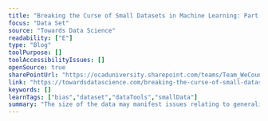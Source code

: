 ```yaml
---
title: "Breaking the Curse of Small Datasets in Machine Learning: Part 1"
focus: "Data Set"
source: "Towards Data Science"
readability: ["E"]
type: "Blog"
toolPurpose: []
toolAccessibilityIssues: []
openSource: true
sharePointUrl: "https://ocaduniversity.sharepoint.com/teams/Team_WeCount/Shared%20Documents/Resources%20and%20Tools/Literature%20(curated)/Breaking%20the%20curse%20of%20small%20datasets%20in%20Machine%20Learning%20Part%201.pdf"
link: "https://towardsdatascience.com/breaking-the-curse-of-small-datasets-in-machine-learning-part-1-36f28b0c044d"
keywords: []
learnTags: ["bias","dataset","dataTools","smallData"]
summary: "The size of the data may manifest issues relating to generalization, data imbalance, and difficulty in reaching the global optimum. This article covers a few of the most commonly used techniques for tackling issues, such as data set size, for traditional machine learning algorithms. "
---
```


